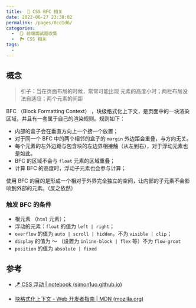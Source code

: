 ```yaml
---
title:  🍎 CSS BFC 相关
date: 2022-06-27 23:38:02
permalink: /pages/0cd1d6/
categories:
  -  🪞 前端面试题收集
  -  🏞 CSS 相关
tags:
  - 
---
```



## 概念

> 引子：当在页面布局的时候，常常可能出现 元素的高度小时；两栏布局没法自适应；两个元素的间距

BFC （Block Formatting Context） ，块级格式化上下文，是页面中的一块渲染区域，并且有一套属于自己的渲染规则。规则如下：

+ 内部的盒子会在垂直方向上一个接一个放置；
+ 对于同一个 BFC 中的两个相邻的盒子的 `margin` 外边距会重叠，与方向无关。
+ 每个元素的左外边距与包含块的左边界相接触（从左到右），对于浮动元素也是如此。
+ BFC 的区域不会与 `float` 元素的区域重叠；
+ 计算 BFC 的高度时，浮动子元素也会参与计算；

使用 BFC 的目的是形成一个相对于外界完全独立的空间，让内部的子元素不会影响到外部的元素。（反之依然） 



### 触发 BFC 的条件

+ 根元素 （`html` 元素）；
+ 浮动的元素：`float` 的值为 `left | right`；
+ `overflow` 的值为 `auto | scroll | hidden`。不为 `visible | clip`；
+ `display` 的值为 ～ （设置为 `inline-block | flex` 等）不为 `flow-groot`
+ `position` 的值为 `absolute | fixed`

## 参考

+ [🪁 CSS 浮动 | notebook (simon1uo.github.io)](/pages/a8f349/#float)

+ [块格式化上下文 - Web 开发者指南 | MDN (mozilla.org)](https://developer.mozilla.org/zh-CN/docs/Web/Guide/CSS/Block_formatting_context)